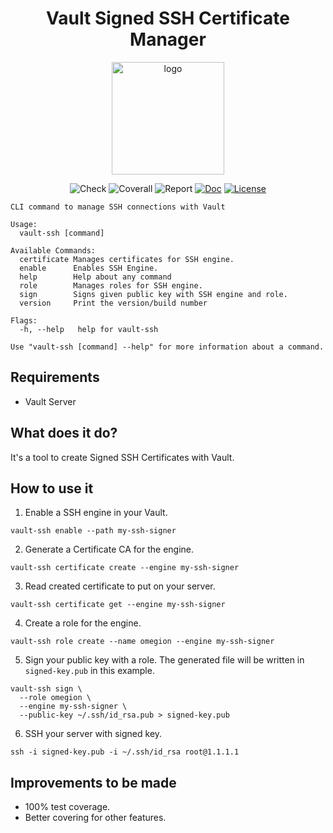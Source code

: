 <h1 align="center">
Vault Signed SSH Certificate Manager
</h1>

<p align="center">
  <a href="https://vault-ssh.omegion.dev" target="_blank">
    <img width="180" src="https://vault-ssh.omegion.dev/img/logo.svg" alt="logo">
  </a>
</p>

<p align="center">
    <img src="https://img.shields.io/github/workflow/status/omegion/vault-ssh/Code%20Check" alt="Check"></a>
    <img src="https://coveralls.io/repos/github/omegion/vault-ssh/badge.svg?branch=master" alt="Coverall"></a>
    <img src="https://goreportcard.com/badge/github.com/omegion/vault-ssh" alt="Report"></a>
    <a href="http://pkg.go.dev/github.com/omegion/vault-ssh"><img src="https://img.shields.io/badge/pkg.go.dev-doc-blue" alt="Doc"></a>
    <a href="https://github.com/omegion/vault-ssh/blob/master/LICENSE"><img src="https://img.shields.io/github/license/omegion/vault-ssh" alt="License"></a>
</p>

```shell
CLI command to manage SSH connections with Vault

Usage:
  vault-ssh [command]

Available Commands:
  certificate Manages certificates for SSH engine.
  enable      Enables SSH Engine.
  help        Help about any command
  role        Manages roles for SSH engine.
  sign        Signs given public key with SSH engine and role.
  version     Print the version/build number

Flags:
  -h, --help   help for vault-ssh

Use "vault-ssh [command] --help" for more information about a command.
```

## Requirements

* Vault Server

## What does it do?

It's a tool to create Signed SSH Certificates with Vault.

## How to use it

1. Enable a SSH engine in your Vault.

```shell
vault-ssh enable --path my-ssh-signer
```

2. Generate a Certificate CA for the engine.

```shell
vault-ssh certificate create --engine my-ssh-signer
```

3. Read created certificate to put on your server.

```shell
vault-ssh certificate get --engine my-ssh-signer
```

4. Create a role for the engine.

```shell
vault-ssh role create --name omegion --engine my-ssh-signer
```

5. Sign your public key with a role. The generated file will be written in `signed-key.pub` in this example.

```shell
vault-ssh sign \
  --role omegion \
  --engine my-ssh-signer \
  --public-key ~/.ssh/id_rsa.pub > signed-key.pub
```

6. SSH your server with signed key.

```shell
ssh -i signed-key.pub -i ~/.ssh/id_rsa root@1.1.1.1
```

## Improvements to be made

* 100% test coverage.
* Better covering for other features.
